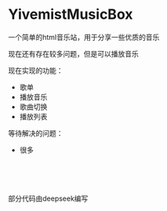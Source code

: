 # YivemistMusicBox

一个简单的html音乐站，用于分享一些优质的音乐

现在还有存在较多问题，但是可以播放音乐

现在实现的功能：

- 歌单
- 播放音乐
- 歌曲切换
- 播放列表

等待解决的问题：

- 很多

<br><br><br>

部分代码由deepseek编写